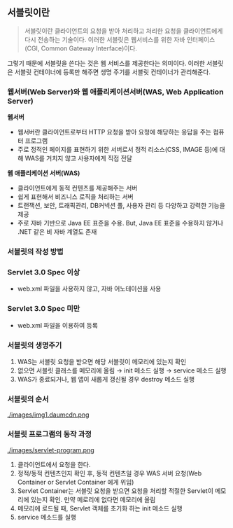 ## 서블릿이란

> 서블릿이란 클라이언트의 요청을 받아 처리하고 처리한 요청을 클라이언트에게 다시 전송하는 기술이다. 이러한 서블릿은 웹서비스를 위한 자바 인터페이스(CGI, Common Gateway Interface)이다.

그렇기 때문에 서블릿을 쓴다는 것은 웹 서비스를 제공한다는 의미이다. 이러한 서블릿은 서블릿 컨테이너에 등록만 해주면 생명 주기를 서블릿 컨테이너가 관리해준다.

### 웹서버(Web Server)와 웹 애플리케이션서버(WAS, Web Application Server)

**웹서버**

- 웹서버란 클라이언트로부터 HTTP 요청을 받아 요청에 해당하는 응답을 주는 컴퓨터 프로그램
- 주로 정적인 페이지를 표현하기 위한 서버로서 정적 리소스(CSS, IMAGE 등)에 대해 WAS를 거치지 않고 사용자에게 직접 전달

**웹 애플리케이션 서버(WAS)**

- 클라이언트에게 동적 컨텐츠를 제공해주는 서버
- 쉽게 표현해서 비즈니스 로직을 처리하는 서버
- 트랜잭션, 보안, 트래픽관리, DB커넥션 풀, 사용자 관리 등 다양하고 강력한 기능을 제공
- 주로 자바 기반으로 Java EE 표준을 수용. But, Java EE 표준을 수용하지 않거나 .NET 같은 비 자바 계열도 존재

### 서블릿의 작성 방법

### Servlet 3.0 Spec 이상

- web.xml 파일을 사용하지 않고, 자바 어노테이션을 사용

### Servlet 3.0 Spec 미만

- web.xml 파일을 이용하여 등록

### 서블릿의 생명주기

1. WAS는 서블릿 요청을 받으면 해당 서블릿이 메모리에 있는지 확인
2. 없으면 서블릿 클래스를 메모리에 올림 → init 메소드 실행 → service 메소드 실행
3. WAS가 종료되거나, 웹 앱이 새롭게 갱신될 경우 destroy 메소드 실행

### 서블릿의 순서

[./images/img1.daumcdn.png](images/img1_daumcdn.png)

### 서블릿 프로그램의 동작 과정

[./images/servlet-program.png](./images/servlet-program.png)

1. 클라이언트에서 요청을 한다.
2. 정적/동적 컨텐츠인지 확인 후, 동적 컨텐츠일 경우 WAS 서버 요청(Web Container or Servlet Container 에게 위임)
3. Servlet Container는 서블릿 요청을 받으면 요청을 처리할 적절한 Servlet이 메모리에 있는지 확인. 만약 메로리에 없다면 메모리에 올림
4. 메모리에 로드될 때, Servlet 객체를 초기화 하는 init 메소드 실행
5. service 메소드를 실행